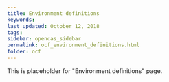 ```yaml
---
title: Environment definitions
keywords:
last_updated: October 12, 2018
tags:
sidebar: opencas_sidebar
permalink: ocf_environment_definitions.html
folder: ocf
---
```


This is placeholder for "Environment definitions" page.
